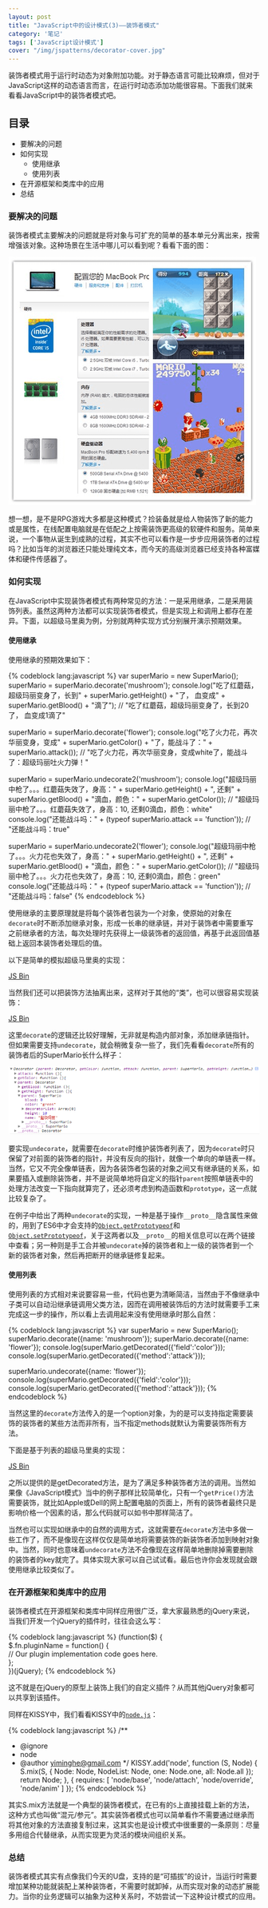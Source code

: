 ```yaml
---
layout: post
title: "JavaScript中的设计模式(3)——装饰者模式"
category: '笔记' 
tags: ['JavaScript设计模式']
cover: "/img/jspatterns/decorator-cover.jpg"
---
```



装饰者模式用于运行时动态为对象附加功能。对于静态语言可能比较麻烦，但对于JavaScript这样的动态语言而言，在运行时动态添加功能很容易。下面我们就来看看JavaScript中的装饰者模式吧。

<!--more-->

## 目录
+ 要解决的问题
+ 如何实现
	+ 使用继承
	+ 使用列表
+ 在开源框架和类库中的应用
+ 总结

### 要解决的问题

装饰者模式主要解决的问题就是将对象与可扩充的简单的基本单元分离出来，按需增强该对象。这种场景在生活中哪儿可以看到呢？看看下面的图：

![生活中的装饰者模式](/img/jspatterns/decorator-examples.png)

想一想，是不是RPG游戏大多都是这种模式？捡装备就是给人物装饰了新的能力或是属性，在线配置电脑就是在低配之上按需装饰更高级的软硬件和服务。简单来说，一个事物从诞生到成熟的过程，其实不也可以看作是一步步应用装饰者的过程吗？比如当年的浏览器还只能处理纯文本，而今天的高级浏览器已经支持各种富媒体和硬件传感器了。

### 如何实现

在JavaScript中实现装饰者模式有两种常见的方法：一是采用继承，二是采用装饰列表。虽然这两种方法都可以实现装饰者模式，但是实现上和调用上都存在差异。下面，以超级马里奥为例，分别就两种实现方式分别展开演示预期效果。

#### 使用继承

使用继承的预期效果如下：

{% codeblock lang:javascript %}
var superMario = new SuperMario();
superMario = superMario.decorate('mushroom');
console.log("吃了红蘑菇，超级玛丽变身了，长到" + superMario.getHeight() + "了， 血变成" + superMario.getBlood() + "滴了"); // "吃了红蘑菇，超级玛丽变身了，长到20了， 血变成1滴了"

superMario = superMario.decorate('flower');
console.log("吃了火力花，再次华丽变身，变成" + superMario.getColor() + "了，能战斗了：" + superMario.attack());   // "吃了火力花，再次华丽变身，变成white了，能战斗了：超级玛丽吐火力弹！"

superMario = superMario.undecorate2('mushroom');
console.log("超级玛丽中枪了。。。红蘑菇失效了，身高：" + superMario.getHeight() + ", 还剩" + superMario.getBlood() + "滴血，颜色：" + superMario.getColor());   // "超级玛丽中枪了。。。红蘑菇失效了，身高：10, 还剩0滴血，颜色：white"
console.log("还能战斗吗：" + (typeof superMario.attack == 'function'));   // "还能战斗吗：true"

superMario = superMario.undecorate2('flower');
console.log("超级玛丽中枪了。。。火力花也失效了，身高：" + superMario.getHeight() + ", 还剩" + superMario.getBlood() + "滴血，颜色：" + superMario.getColor());  // "超级玛丽中枪了。。。火力花也失效了，身高：10, 还剩0滴血，颜色：green"
console.log("还能战斗吗：" + (typeof superMario.attack == 'function'));   // "还能战斗吗：false"
{% endcodeblock %}

使用继承的主要原理就是将每个装饰者包装为一个对象，使原始的对象在`decorate`时不断添加继承对象，形成一长串的继承链，并对于装饰者中需要重写之前继承者的方法，每次处理时先获得上一级装饰者的返回值，再基于此返回值基础上返回本装饰者处理后的值。

以下是简单的模拟超级马里奥的实现：

<a class="jsbin-embed" href="http://jsbin.com/IgivUnu/10/embed?js,console">JS Bin</a><script src="http://static.jsbin.com/js/embed.js"></script>

当然我们还可以把装饰方法抽离出来，这样对于其他的“类”，也可以很容易实现装饰：

<a class="jsbin-embed" href="http://jsbin.com/ArIQali/10/embed?js,console">JS Bin</a><script src="http://static.jsbin.com/js/embed.js"></script>

这里`decorate`的逻辑还比较好理解，无非就是构造内部对象，添加继承链指针。但如果需要支持`undecorate`，就会稍微复杂一些了，我们先看看`decorate`所有的装饰者后的SuperMario长什么样子：

![装饰后的SuperMario](/img/jspatterns/decorator-inherit.png)

要实现`undecorate`，就需要在`decorate`时维护装饰者列表了，因为`decorate`时只保留了对前面的装饰者的指针，并没有反向的指针，就像一个单向的单链表一样。当然，它又不完全像单链表，因为各装饰者包装的对象之间又有继承链的关系，如果要插入或删除装饰者，并不是说简单地将自定义的指针`parent`按照单链表中的处理方法改变一下指向就算完了，还必须考虑到构造函数和`prototype`，这一点就比较复杂了。

在例子中给出了两种`undecorate`的实现，一种是基于操作`__proto__`隐含属性来做的，用到了ES6中才会支持的[`Object.getPrototypeof`](https://developer.mozilla.org/zh-CN/docs/JavaScript/Reference/Global_Objects/Object/getPrototypeOf)和[`Object.setPrototypeof`](https://developer.mozilla.org/zh-CN/docs/JavaScript/Reference/Global_Objects/Object/setPrototypeOf)，关于这两者以及`__proto__`的相关信息可以在两个链接中查看；另一种则是手工合并被`undecorate`掉的装饰者和上一级的装饰者到一个新的装饰者对象，然后再把断开的继承链修复起来。

#### 使用列表

使用列表的方式相对来说要容易一些，代码也更为清晰简洁，当然由于不像继承中子类可以自动沿继承链调用父类方法，因而在调用被装饰后的方法时就需要手工来完成这一步的操作，所以看上去调用起来没有使用继承时那么自然：

{% codeblock lang:javascript %}
var superMario = new SuperMario();
superMario.decorate({name: 'mushroom'});
superMario.decorate({name: 'flower'});
console.log(superMario.getDecorated({'field':'color'}));
console.log(superMario.getDecorated({'method':'attack'}));

superMario.undecorate({name: 'flower'});
console.log(superMario.getDecorated({'field':'color'}));
console.log(superMario.getDecorated({'method':'attack'}));
{% endcodeblock %}

当然这里的`decorate`方法传入的是一个option对象，为的是可以支持指定需要装饰的装饰者的某些方法而非所有，当不指定methods就默认为需要装饰所有方法。

下面是基于列表的超级马里奥的实现：

<a class="jsbin-embed" href="http://jsbin.com/oGexaci/10/embed?js,console">JS Bin</a><script src="http://static.jsbin.com/js/embed.js"></script>

之所以提供的是getDecorated方法，是为了满足多种装饰者方法的调用。当然如果像《JavaScript模式》当中的例子那样比较简单化，只有一个`getPrice()`方法需要装饰，就比如Apple或Dell的网上配置电脑的页面上，所有的装饰者最终只是影响价格一个因素的话，那么代码就可以如书中那样简洁了。

当然也可以实现如继承中的自然的调用方式，这就需要在`decorate`方法中多做一些工作了，而不是像现在这样仅仅是简单地将需要装饰的新装饰者添加到映射对象中。当然，同时也意味着`undecorate`方法不会像现在这样简单地删除掉需要删除的装饰者的key就完了。具体实现大家可以自己试试看。最后也许你会发现就会跟使用继承比较类似了。

### 在开源框架和类库中的应用

装饰者模式在开源框架和类库中同样应用很广泛，拿大家最熟悉的jQuery来说，当我们开发一个jQuery的插件时，往往会这么写：

{% codeblock lang:javascript %}
(function($) {     
$.fn.pluginName = function() {   
     // Our plugin implementation code goes here.   
};   
})(jQuery);
{% endcodeblock %}

这不就是在jQuery的原型上装饰上我们的自定义插件？从而其他jQuery对象都可以共享到该插件。

同样在KISSY中，我们看看KISSY中的[`node.js`](https://github.com/dickeylth/kissy/blob/master/src/node/src/node.js)：

{% codeblock lang:javascript %}
/**
 * @ignore
 * node
 * @author yiminghe@gmail.com
 */
KISSY.add('node', function (S, Node) {
    S.mix(S, {
        Node: Node,
        NodeList: Node,
        one: Node.one,
        all: Node.all
    });
    return Node;
}, {
    requires: [
        'node/base',
        'node/attach',
        'node/override',
        'node/anim'
    ]
});
{% endcodeblock %}

其实S.mix方法就是一个典型的装饰者模式，在已有的`S`上直接挂载上新的方法，这种方式也叫做“混元/参元”。其实装饰者模式也可以简单看作不需要通过继承而将其他对象的方法直接复制过来，这其实也是设计模式中很重要的一条原则：尽量多用组合代替继承，从而实现更为灵活的模块间组织关系。

### 总结

装饰者模式其实有点像我们今天的U盘，支持的是“可插拔”的设计，当运行时需要增加某种功能就装配上某种装饰者，不需要时就卸掉，从而实现对象的动态扩展能力。当你的业务逻辑可以抽象为这种关系时，不妨尝试一下这种设计模式的应用。
